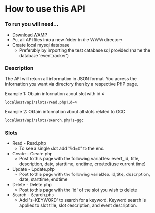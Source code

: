 # How to use this API

### To run you will need...
* [Download WAMP](http://www.wampserver.com/en/)
* Put all API files into a new folder in the WWW directory
* Create local mysql database
  * Preferably by importing the test database.sql provided (name the database 'eventtracker')

### Description
The API will return all information in JSON format. You access the information you want via directory then by a respective PHP page. 

Example 1:
Obtain information about slot with id 4
```
localhost/api/slots/read.php?id=4
```
Example 2:
Obtain information about all slots related to GGC
```
localhost/api/slots/search.php?s=ggc
```

### Slots
* Read	 - Read.php
  * To see a single slot add '?id=#' to the end. 
* Create - Create.php
  * Post to this page with the following variables: event_id, title, description, date, starttime, endtime, created(use current time)
* Update - Update.php
  * Post to this page with the following variables: id,title, description, date, starttime, endtime
* Delete - Delete.php
  * Post to this page with the 'id' of the slot you wish to delete
* Search - Search.php
  * Add 's=KEYWORD' to search for a keyword. Keyword search is applied to slot title, slot description, and event description.

